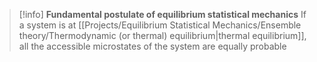 >[!info] **Fundamental postulate of equilibrium statistical mechanics**
>If a system is at [[Projects/Equilibrium Statistical Mechanics/Ensemble theory/Thermodynamic (or thermal) equilibrium|thermal equilibrium]], all the accessible microstates of the system are equally probable
